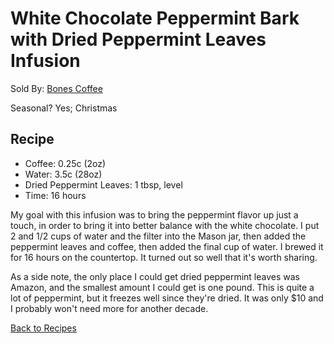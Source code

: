 # White Chocolate Peppermint Bark with Dried Peppermint Leaves Infusion
Sold By: [Bones Coffee](https://www.bonescoffee.com/products/white-chocolate-peppermint-bark-by-bones-coffee-company-12oz)

Seasonal? Yes; Christmas

## Recipe
  * Coffee: 0.25c (2oz)
  * Water: 3.5c (28oz)
  * Dried Peppermint Leaves: 1 tbsp, level
  * Time: 16 hours

My goal with this infusion was to bring the peppermint flavor up just a touch, in order to bring it into better balance with the white chocolate. I put 2 and 1/2 cups of water and the filter into the Mason jar, then added the peppermint leaves and coffee, then added the final cup of water. I brewed it for 16 hours on the countertop. It turned out so well that it's worth sharing.

As a side note, the only place I could get dried peppermint leaves was Amazon, and the smallest amount I could get is one pound. This is quite a lot of peppermint, but it freezes well since they're dried. It was only $10 and I probably won't need more for another decade.

[Back to Recipes](https://github.umn.edu/cdsmith/cold-brew-coffee/blob/master/recipes/README.md)
